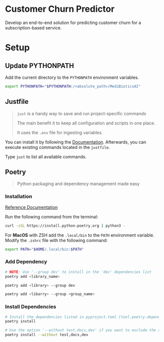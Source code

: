 # Customer Churn Predictor
Develop an end-to-end solution for predicting customer churn for a subscription-based service.

# Setup
## Update PYTHONPATH
Add the current directory to the `PYTHONPATH` environment variables.
``` bash
export PYTHONPATH="$PYTHONPATH:/<absolute_path>/MediBioticsAI"
```

## Justfile
> `just` is a handy way to save and run project-specific commands
> 
> The main benefit it to keep all configuration and scripts in one place.
> 
> It uses the `.env` file for ingesting variables.

You can install it by following the [Documentation](https://just.systems/man/en/chapter_4.html).
Afterwards, you can execute existing commands located in the `justfile`.

Type `just` to list all available commands.


## Poetry

> Python packaging and dependency management made easy

### Installation

[Reference Documentation](https://python-poetry.org/)

Run the following command from the terminal:
``` bash
curl -sSL https://install.python-poetry.org | python3 -
```

For **MacOS** with ZSH add the `.local/bin` to the `PATH` environment variable. Modify the `.zshrc` file with the following command:

``` bash
export PATH="$HOME/.local/bin:$PATH"
```

### Add Dependency
``` bash
# NOTE: Use '--group dev' to install in the 'dev' dependencies list
poetry add <library_name>

poetry add <library> --group dev

poetry add <libarry> --group <group_name>
```

### Install Dependencies
``` bash
# Install the dependencies listed in pyproject.toml [tool.poetry.dependencies]
poetry install

# Use the option '--without test,docs,dev' if you want to esclude the specified group from install
poetry install --without test,docs,dev
```